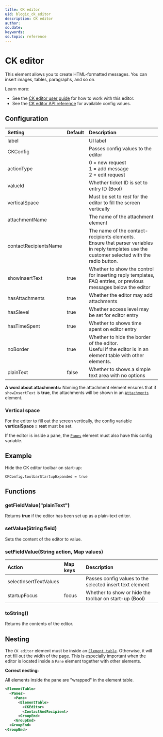 ```yaml
---
title: CK editor
uid: blogic_ck_editor
description: CK editor
author:
so.date:
keywords:
so.topic: reference
---
```


# CK editor

This element allows you to create HTML-formatted messages. You can insert images, tables, paragraphs, and so on.

Learn more:

* See the [CK editor user guide][1] for how to work with this editor.
* See the [CK editor API reference][2] for available config values.

## Configuration

| Setting               | Default | Description                                                        |
|:----------------------|:--------|:-------------------------------------------------------------------|
| label                 |         | UI label                                                           |
| CKConfig              |         | Passes config values to the editor                                 |
| actionType            |         | 0 = new request<br>1 = add message<br> 2 = edit request          |
| valueId               |         | Whether ticket ID is set to entry ID (Bool)                        |
| verticalSpace         |         | Must be set to *rest* for the editor to fill the screen vertically |
| attachmentName        |         | The name of the attachment element                                 |
| contactRecipientsName |         | The name of the contact-recipients elements.<br>Ensure that parser variables in reply templates use the customer selected with the radio button. |
| showInsertText        | true    | Whether to show the control for inserting reply templates, FAQ entries, or previous messages below the editor |
| hasAttachments        | true    | Whether the editor may add attachments                             |
| hasSlevel             | true    | Whether access level may be set for editor entry                   |
| hasTimeSpent          | true    | Whether to shows time spent on editor entry                        |
| noBorder              | true    | Whether to hide the border of the editor.<br>Useful if the editor is in an element table with other elements. |
| plainText             | false   | Whether to shows a simple text area with no options                |

**A word about attachments:**
Naming the attachment element ensures that if `showInsertText` is **true**, the attachments will be shown in an [`Attachments`][3] element.

### Vertical space

For the editor to fill out the screen vertically, the config variable **verticalSpace = rest** must be set.

If the editor is inside a pane, the [`Panes`][4] element must also have this config variable.

## Example

Hide the CK editor toolbar on start-up:

```crmscript
CKConfig.toolbarStartupExpanded = true
```

## Functions

### getFieldValue("plainText")

Returns **true** if the editor has been set up as a plain-text editor.

### setValue(String field)

Sets the content of the editor to value.

### setFieldValue(String action, Map values)

| Action                 | Map keys | Description                                              |
|:-----------------------|:---------|:---------------------------------------------------------|
| selectInsertTextValues |          | Passes config values to the selected insert text element |
| startupFocus           | focus    | Whether to show or hide the toolbar on start-up (Bool)   |

### toString()

Returns the contents of the editor.

## Nesting

The `CK editor` element must be inside an [`Element table`][5]. Otherwise, it will not fill out the width of the page.
This is especially important when the editor is located inside a `Pane` element together with other elements.

**Correct nesting:**

All elements inside the pane are "wrapped" in the element table.

```xml
<ElementTable>
  <Panes>
    <Pane>
      <ElementTable>
        <CKEditor>
        <ContactAndRecipient>
      <GroupEnd>
    <GroupEnd>
  <GroupEnd>
<GroupEnd>
```

<!-- Referenced links -->
[1]: http://docs.cksource.com/CKEditor_3.x/Users_Guide
[2]: http://docs.cksource.com/ckeditor_api/symbols/CKEDITOR.config.html
[3]: attachment.md
[4]: panes.md
[5]: element-table.md
